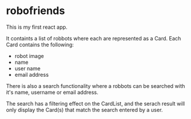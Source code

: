 # robofriends

This is my first react app.

It containts a list of robbots where each are represented as a Card.
Each Card contains the following:
  - robot image
  - name
  - user name
  - email address

There is also a search functionality where a robbots can be searched with it's name, username or email address.

The search has a filtering effect on the CardList, and the serach result will only display the Card(s) that match the search entered by a user.
